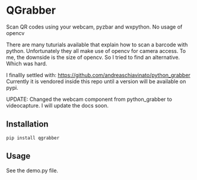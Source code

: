 # QGrabber

Scan QR codes using your webcam, pyzbar and wxpython. No usage of opencv

There are many tuturials available that explain how to scan a barcode with python.
Unfortunately they all make use of opencv for camera access. To me, the downside is the size of opencv.
So I tried to find an alternative. Which was hard.

I finallly settled with:
https://github.com/andreaschiavinato/python_grabber
Currently it is vendored inside this repo until a version will be available on pypi.

UPDATE:
Changed the webcam component from python_grabber to videocapture. I will update the docs soon.


## Installation

`pip install qgrabber`

## Usage

See the demo.py file.